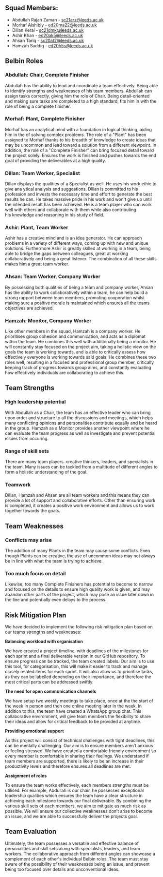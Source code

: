 ## __Squad Members:__

* Abdullah Rajah Zaman - sc21arz@leeds.ac.uk
* Morhaf Alshibly - ed20ma22@leeds.ac.uk
* Dillan Kerai - sc21dmk@leeds.ac.uk
* Ashir Khan - ed20ak5@leeds.ac.uk
* Ahsan Tariq - sc20at2@leeds.ac.uk
* Hamzah Saddiq - ed20h5s@leeds.ac.uk

## Belbin Roles
### Abdullah: Chair, Complete Finisher

Abdullah has the ability to lead and coordinate a team effectively. Being able to identify strengths and weaknesses of his team members, Abdullah can assign tasks correctly, giving him the role of Chair. Being detail-oriented and making sure tasks are completed to a high standard, fits him in with the role of being a complete finisher.

### Morhaf: Plant, Complete Finisher

Morhaf has an analytical mind with a foundation in logical thinking, aiding him in the of solving complex problems. The role of a "Plant" has been assigned to Morhaf thanks to his breadth of knowledge to create ideas that may be uncommon and lead toward a solution from a different viewpoint. In addition, the role of a "Complete Finisher" can bring focused detail toward the project solely. Ensures the work is finished and pushes towards the end goal of providing the deliverables at a high quality. 

### Dillan: Team Worker, Specialist
Dillan displays the qualities of a Specialist as well. He uses his work ethic to give ana ytical analysis and suggestions. Dillan is committed to his profession and invests the necessary time and effort to generate the best results he can. He takes massive pride in his work and won't give up until the intended result has been achieved. He is a team player who can work well with others and collaborate with them while also contributing his knowledge and reasoning in his study of field.


### Ashir: Plant, Team Worker

Ashir has a creative mind and is an idea generator. He can approach problems in a variety of different ways, coming up with new and unique solutions. Furthermore Ashir is greatly skilled at working in a team, being able to bridge the gaps between colleagues, great at working collaboratively and being a great listener. The combination of all these skills makes him a great team worker.  

### Ahsan: Team Worker, Company Worker
By possessing both qualities of being a team and company worker, Ahsan has the ability to work collaboratively within a team, he can help build a strong rapport between team members, promoting cooperation whilst making sure a positive morale is maintained which ensures all the teams objectives are achieved. 

### Hamzah: Monitor, Company Worker
Like other members in the squad, Hamzah is a company worker. He prioritises group cohesion and communication, and acts as a diplomat within the team. He combines this well with additionally being a monitor. He will constantly stay focused on the project aim, taking a holistic view on the goals the team is working towards, and is able to critically assess how effectively everyone is working towards said goals. He combines these two roles well, resulting in a focused and professional group member, critically keeping track of progress towards group aims, and constantly evaluating how effectively individuals are collaborating to achieve this.

## Team Strengths

### High leadership potential

With Abdullah as a Chair, the team has an effective leader who can bring upon order and structure to all the discussions and meetings, which helps many conflicting opinions and personalities contribute equally and be heard in the group. Hamzah as a Monitor provides another viewpoint where he can evaluate the team progress as well as investigate and prevent potential issues from occuring.

### Range of skill sets

There are many team players. creative thinkers, leaders, and specialists in the team. Many issues can be tackled from a multitude of different angles to form a holistic understanding of the goal.

### Teamwork

Dillan, Hamzah and Ahsan are all team workers and this means they can provide a lot of support and collaborative efforts. Other than ensuring work is completed, it creates a positive work environment and allows us to work together towards the goals.

## Team Weaknesses

### Conflicts may arise

The addition of many Plants in the team may cause some conflicts. Even though Plants can be creative, the use of uncommon ideas may not always be in line with what the team is trying to achieve.

### Too much focus on detail

Likewise, too many Complete Finishers has potential to become to narrow and focused on the details to ensure high quality work is given, and may abandon other parts of the project, which may pose an issue later down in the line and potentially even delays to the process.

## Risk Mitigation Plan

We have decided to implement the following risk mitigation plan based on our teams strengths and weaknesses:

**Balancing workload with organisation**

We have created a project timeline, with deadlines of the milestones for each sprint and a final deliverable version in our GitHub repository. To ensure progress can be tracked, the team created labels. Our aim is to use this tool, for categorisation, this will make it easier to track and manage closely related items for each sprint. It will also allow us to prioritise tasks, as they can be labelled depending on their importance, and therefore the most critical parts can be addressed swiftly.

**The need for open communication channels**

We have setup two weekly meetings to take place, once at the the start of the week in person and then one online meeting later in the week. In addition to this, the team have created a WhatsApp group chat. This collaborative environment, will give team members the flexibility to share their ideas and allow for critical feedback to be provided at anytime.

**Providing emotional support**

As this project will consist of technical challenges with tight deadlines, this can be mentally challenging. Our aim is to ensure members aren’t anxious or feeling stressed. We have created a comfortable friendly environment so every member is comfortable in sharing their feelings. We understand if team members are supported, there is likely to be an increase in their productivity levels and therefore ensures all deadlines are met. 

**Assignment of roles**

To ensure the team works effectively, each members strengths must be utilised. For example, Abdullah is our chair, he possesses exceptional leadership qualities which ensures the team have a clear structure in achieving each milestone towards our final deliverable. By combining the various skill sets of each members, we aim to mitigate as much risk as possible. We will ensure our collective weaknesses don’t arise to become an issue, and we are able to successfully deliver the projects goal.

## Team Evaluation

Ultimately, the team possesses a versatile and effective balance of personalities and skill sets along with specialists, leaders, and team workers. The collaborative approach from different angles can showcase a complement of each other's individual Belbin roles. The team must stay aware of the possibility of their weaknesses being an issue, and prevent being too focused over details and unconventional ideas.